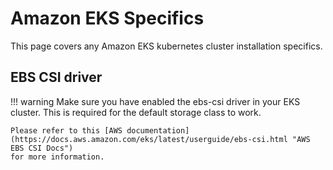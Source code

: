 # Amazon EKS Specifics

This page covers any Amazon EKS kubernetes cluster installation specifics.

## EBS CSI driver

!!! warning
    Make sure you have enabled the ebs-csi driver in your EKS cluster.
    This is required for the default storage class to work.
    
    Please refer to this [AWS documentation](https://docs.aws.amazon.com/eks/latest/userguide/ebs-csi.html "AWS EBS CSI Docs")
    for more information.

